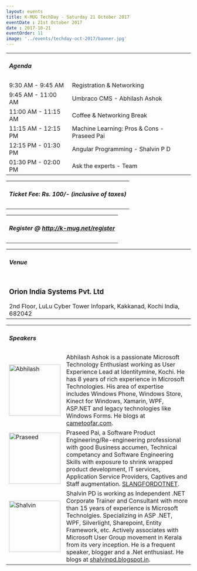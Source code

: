```yaml
---
layout: events
title: K-MUG TechDay - Saturday 21 October 2017
eventDate : 21st October 2017
date : 2017-10-21
eventOrder: 11
image: '../events/techday-oct-2017/banner.jpg'
---
```


<div class="col-lg-10 col-lg-offset-1 text-center">
  <table class="table"> 
  <tr>
      <td colspan="2"><h5>Agenda</h5></td>
  </tr>
  <tr>
      <td class="col-md-6">9:30 AM - 9:45 AM</td>
      <td class="col-md-6">Registration & Networking</td>
  </tr>
  <tr>
    <td class="col-md-6">9:45 AM - 11:00 AM</td>
    <td class="col-md-6">Umbraco CMS - Abhilash Ashok</td>
  </tr>
  <tr>
    <td class="col-md-6">11:00 AM - 11:15 AM</td>
    <td class="col-md-6">Coffee & Networking Break</td>
  </tr>
  <tr>
    <td class="col-md-6">11:15 AM - 12:15 PM</td>
    <td class="col-md-6">Machine Learning: Pros & Cons - Praseed Pai</td>
  </tr>
  <tr>
    <td class="col-md-6">12:15 PM - 01:30 PM</td>
    <td class="col-md-6">Angular Programming - Shalvin P D</td>
  </tr>
  <tr>
    <td class="col-md-6">01:30 PM - 02:00 PM</td>
    <td class="col-md-6">Ask the experts - Team</td>
  </tr>
</table>
    <table class="table">
        <tr><td colspan="2"><h5>Ticket Fee: Rs. 100/- (inclusive of taxes)</h5></td></tr>
    </table>
    <table class="table">
        <tr><td colspan="2"><h5>Register @ <a href="http://k-mug.net/register">http://k-mug.net/register</a></h5></td></tr>
    </table>
        <table class="table">
        <tr><td colspan="2"><h5>Venue</h5></td></tr>
        <tr><td colspan="2">
        <h3>Orion India Systems Pvt. Ltd</h3>
        2nd Floor, LuLu Cyber Tower
        Infopark, Kakkanad, Kochi
        India, 682042
        </td></tr>
    </table>
<table class="table">
        <tr>
            <td colspan="2"><h5>Speakers</h5></td></tr>
        <tr><td class="col-md-3">
            <img src="../../img/people/abhilash.jpg" alt="Abhilash" style="width:140px; height:140px" class="img-thumbnail" />
        </td><td class="col-md-9 text-justify">Abhilash Ashok is a passionate Microsoft Technology Enthusiast working as User Experience Lead at Identitymine, Kochi. He has 8 years of rich experience in Microsoft Technologies. His area of expertise includes Windows Phone, Windows Store, Kinect for Windows, Xamarin, WPF, ASP.NET and legacy technologies like Windows Forms. He blogs at <a href="http://cametoofar.com/" target="_blank">cametoofar.com</a>.</td></tr>
          <tr><td class="col-md-3">
            <img src="../../img/people/praseed.jpg" alt="Praseed" style="width:140px; height:140px" class="img-thumbnail" />
        </td><td class="col-md-9 text-justify">Praseed Pai, a Software Product Engineering/Re-engineering professional with good Business accumen, Technical competancy and Software Engineering Skills with exposure to shrink wrapped product development, IT services, Application Service Providers, Captives and Staff augmentation. <a href="http://slangfordotnet.codeplex.com/" target="_blank">SLANGFORDOTNET</a>.</td></tr> 
         <tr><td class="col-md-3">
            <img src="../../img/people/shalvin.jpg" alt="Shalvin" style="width:140px; height:140px" class="img-thumbnail" />
        </td><td class="col-md-9 text-justify">Shalvin PD is working as Independent .NET Corporate Trainer and Consultant with more than 15 years of experience is Microsoft Technolgies. Specializing in ASP .NET, WPF, Silverlight, Sharepoint, Entity Framework, etc. Actively associates with Microsoft User Group movement in Kerala from its very inception. He is a frequent speaker, blogger and a .Net enthusiast.  He blogs at <a href="http://shalvinpd.blogspot.in/" target="_blank">shalvinpd.blogspot.in</a>.</td></tr>       
    </table>
</div>
